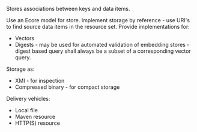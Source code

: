 Stores associations between keys and data items.

Use an Ecore model for store.
Implement storage by reference - use URI's to find source data items in the resource set.
Provide implementations for:

* Vectors
* Digests - may be used for automated validation of embedding stores - digest based query shall always be a subset of a corresponding vector query.

Storage as:

* XMI - for inspection
* Compressed binary - for compact storage

Delivery vehicles:

* Local file
* Maven resource
* HTTP(S) resource

